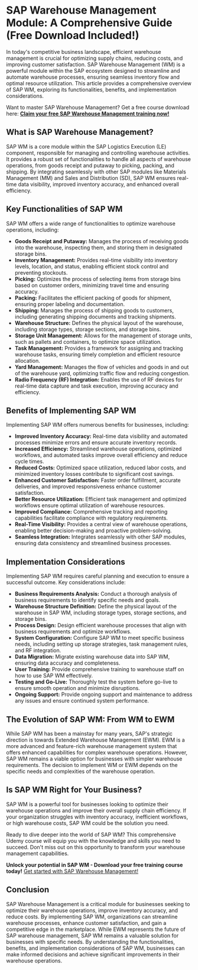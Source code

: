 # SAP Warehouse Management Module: A Comprehensive Guide (Free Download Included!)

In today's competitive business landscape, efficient warehouse management is crucial for optimizing supply chains, reducing costs, and improving customer satisfaction. SAP Warehouse Management (WM) is a powerful module within the SAP ecosystem designed to streamline and automate warehouse processes, ensuring seamless inventory flow and optimal resource utilization. This article provides a comprehensive overview of SAP WM, exploring its functionalities, benefits, and implementation considerations.

Want to master SAP Warehouse Management? Get a free course download here: [**Claim your free SAP Warehouse Management training now!**](https://udemywork.com/sap-warehouse-management-module)

## What is SAP Warehouse Management?

SAP WM is a core module within the SAP Logistics Execution (LE) component, responsible for managing and controlling warehouse activities. It provides a robust set of functionalities to handle all aspects of warehouse operations, from goods receipt and putaway to picking, packing, and shipping. By integrating seamlessly with other SAP modules like Materials Management (MM) and Sales and Distribution (SD), SAP WM ensures real-time data visibility, improved inventory accuracy, and enhanced overall efficiency.

## Key Functionalities of SAP WM

SAP WM offers a wide range of functionalities to optimize warehouse operations, including:

*   **Goods Receipt and Putaway:** Manages the process of receiving goods into the warehouse, inspecting them, and storing them in designated storage bins.
*   **Inventory Management:** Provides real-time visibility into inventory levels, location, and status, enabling efficient stock control and preventing stockouts.
*   **Picking:** Optimizes the process of selecting items from storage bins based on customer orders, minimizing travel time and ensuring accuracy.
*   **Packing:** Facilitates the efficient packing of goods for shipment, ensuring proper labeling and documentation.
*   **Shipping:** Manages the process of shipping goods to customers, including generating shipping documents and tracking shipments.
*   **Warehouse Structure:** Defines the physical layout of the warehouse, including storage types, storage sections, and storage bins.
*   **Storage Unit Management:** Allows for the management of storage units, such as pallets and containers, to optimize space utilization.
*   **Task Management:** Provides a framework for assigning and tracking warehouse tasks, ensuring timely completion and efficient resource allocation.
*   **Yard Management:** Manages the flow of vehicles and goods in and out of the warehouse yard, optimizing traffic flow and reducing congestion.
*   **Radio Frequency (RF) Integration:** Enables the use of RF devices for real-time data capture and task execution, improving accuracy and efficiency.

## Benefits of Implementing SAP WM

Implementing SAP WM offers numerous benefits for businesses, including:

*   **Improved Inventory Accuracy:** Real-time data visibility and automated processes minimize errors and ensure accurate inventory records.
*   **Increased Efficiency:** Streamlined warehouse operations, optimized workflows, and automated tasks improve overall efficiency and reduce cycle times.
*   **Reduced Costs:** Optimized space utilization, reduced labor costs, and minimized inventory losses contribute to significant cost savings.
*   **Enhanced Customer Satisfaction:** Faster order fulfillment, accurate deliveries, and improved responsiveness enhance customer satisfaction.
*   **Better Resource Utilization:** Efficient task management and optimized workflows ensure optimal utilization of warehouse resources.
*   **Improved Compliance:** Comprehensive tracking and reporting capabilities facilitate compliance with regulatory requirements.
*   **Real-Time Visibility:** Provides a central view of warehouse operations, enabling better decision-making and proactive problem-solving.
*   **Seamless Integration:** Integrates seamlessly with other SAP modules, ensuring data consistency and streamlined business processes.

## Implementation Considerations

Implementing SAP WM requires careful planning and execution to ensure a successful outcome. Key considerations include:

*   **Business Requirements Analysis:** Conduct a thorough analysis of business requirements to identify specific needs and goals.
*   **Warehouse Structure Definition:** Define the physical layout of the warehouse in SAP WM, including storage types, storage sections, and storage bins.
*   **Process Design:** Design efficient warehouse processes that align with business requirements and optimize workflows.
*   **System Configuration:** Configure SAP WM to meet specific business needs, including setting up storage strategies, task management rules, and RF integration.
*   **Data Migration:** Migrate existing warehouse data into SAP WM, ensuring data accuracy and completeness.
*   **User Training:** Provide comprehensive training to warehouse staff on how to use SAP WM effectively.
*   **Testing and Go-Live:** Thoroughly test the system before go-live to ensure smooth operation and minimize disruptions.
*   **Ongoing Support:** Provide ongoing support and maintenance to address any issues and ensure continued system performance.

## The Evolution of SAP WM: From WM to EWM

While SAP WM has been a mainstay for many years, SAP's strategic direction is towards Extended Warehouse Management (EWM). EWM is a more advanced and feature-rich warehouse management system that offers enhanced capabilities for complex warehouse operations. However, SAP WM remains a viable option for businesses with simpler warehouse requirements. The decision to implement WM or EWM depends on the specific needs and complexities of the warehouse operation.

##  Is SAP WM Right for Your Business?

SAP WM is a powerful tool for businesses looking to optimize their warehouse operations and improve their overall supply chain efficiency. If your organization struggles with inventory accuracy, inefficient workflows, or high warehouse costs, SAP WM could be the solution you need.

Ready to dive deeper into the world of SAP WM? This comprehensive Udemy course will equip you with the knowledge and skills you need to succeed.  Don't miss out on this opportunity to transform your warehouse management capabilities.

**Unlock your potential in SAP WM - Download your free training course today!** [Get started with SAP Warehouse Management!](https://udemywork.com/sap-warehouse-management-module)

## Conclusion

SAP Warehouse Management is a critical module for businesses seeking to optimize their warehouse operations, improve inventory accuracy, and reduce costs. By implementing SAP WM, organizations can streamline warehouse processes, enhance customer satisfaction, and gain a competitive edge in the marketplace. While EWM represents the future of SAP warehouse management, SAP WM remains a valuable solution for businesses with specific needs. By understanding the functionalities, benefits, and implementation considerations of SAP WM, businesses can make informed decisions and achieve significant improvements in their warehouse operations.
